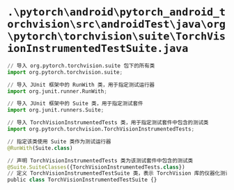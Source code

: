 # `.\pytorch\android\pytorch_android_torchvision\src\androidTest\java\org\pytorch\torchvision\suite\TorchVisionInstrumentedTestSuite.java`

```py
// 导入 org.pytorch.torchvision.suite 包下的所有类
import org.pytorch.torchvision.suite;

// 导入 JUnit 框架中的 RunWith 类，用于指定测试运行器
import org.junit.runner.RunWith;

// 导入 JUnit 框架中的 Suite 类，用于指定测试套件
import org.junit.runners.Suite;

// 导入 TorchVisionInstrumentedTests 类，用于指定测试套件中包含的测试类
import org.pytorch.torchvision.TorchVisionInstrumentedTests;

// 指定该类使用 Suite 类作为测试运行器
@RunWith(Suite.class)

// 声明 TorchVisionInstrumentedTests 类为该测试套件中包含的测试类
@Suite.SuiteClasses({TorchVisionInstrumentedTests.class})
// 定义 TorchVisionInstrumentedTestSuite 类，表示 TorchVision 库的仪器化测试套件
public class TorchVisionInstrumentedTestSuite {}
```